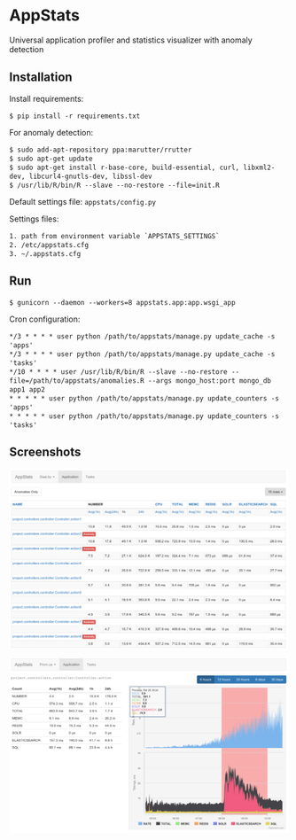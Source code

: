 AppStats
========
Universal application profiler and statistics visualizer with anomaly detection

Installation
------------
Install requirements:

    $ pip install -r requirements.txt

For anomaly detection:

    $ sudo add-apt-repository ppa:marutter/rrutter
    $ sudo apt-get update
    $ sudo apt-get install r-base-core, build-essential, curl, libxml2-dev, libcurl4-gnutls-dev, libssl-dev
    $ /usr/lib/R/bin/R --slave --no-restore --file=init.R


Default settings file: `appstats/config.py`

Settings files:

    1. path from environment variable `APPSTATS_SETTINGS`
    2. /etc/appstats.cfg
    3. ~/.appstats.cfg

Run
---

    $ gunicorn --daemon --workers=8 appstats.app:app.wsgi_app

Cron configuration:

    */3 * * * * user python /path/to/appstats/manage.py update_cache -s 'apps'
    */3 * * * * user python /path/to/appstats/manage.py update_cache -s 'tasks'
    */10 * * * * user /usr/lib/R/bin/R --slave --no-restore --file=/path/to/appstats/anomalies.R --args mongo_host:port mongo_db app1 app2
    * * * * * user python /path/to/appstats/manage.py update_counters -s 'apps'
    * * * * * user python /path/to/appstats/manage.py update_counters -s 'tasks'

Screenshots
-----------
![dashboard](screenshots/dashboard.png "Dashboard")

![appstats](screenshots/appstats.png "Appstats")

